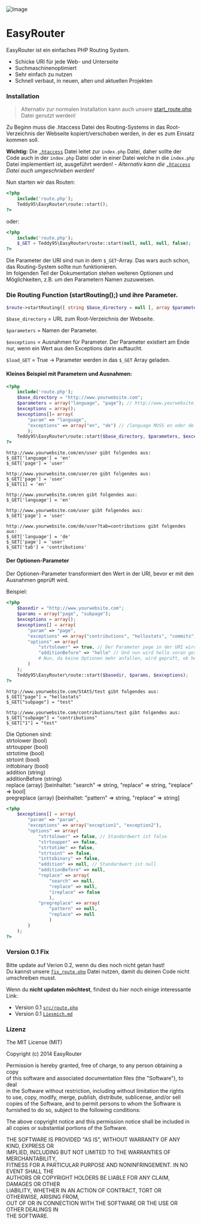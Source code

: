 ![Image](http://i.imgur.com/EIIWanz.png)

# EasyRouter

EasyRouter ist ein einfaches PHP Routing System.

- Schicke URI für jede Web- und Unterseite
- Suchmaschinenoptimiert
- Sehr einfach zu nutzen
- Schnell verbaut, in neuen, alten und aktuellen Projekten

### Installation

> Alternativ zur normalen Installation kann auch unsere [start_route.php](https://gist.github.com/Teddy95/8387632) Datei genutzt werden!

Zu Beginn muss die .htaccess Datei des Routing-Systems in das Root-Verzeichnis der Webseite kopiert/verschoben werden, in der es zum Einsatz kommen soll.

**Wichtig:** Die [`.htaccess`](https://github.com/Teddy95/EasyRouter/blob/master/src/.htaccess) Datei leitet zur `index.php` Datei, daher sollte der Code auch in der `index.php` Datei oder in einer Datei welche in die `index.php` Datei implementiert ist, ausgeführt werden! - _Alternativ kann die [`.htaccess`](https://github.com/Teddy95/EasyRouter/blob/master/src/.htaccess) Datei auch umgeschrieben werden!_

Nun starten wir das Routen:

```php
<?php
	include('route.php');
	Teddy95\EasyRouter\route::start();
?>
```
oder:

```php
<?php
	include('route.php');
	$_GET = Teddy95\EasyRouter\route::start(null, null, null, false);
?>
```

Die Parameter der URI sind nun in dem ```$_GET```-Array. Das wars auch schon, das Routing-System sollte nun funktionieren.  
Im folgenden Teil der Dokumentation stehen weiteren Optionen und Möglichkeiten, z.B. um den Parametern Namen zuzuweisen.

### Die Routing Function (startRouting();) und ihre Parameter.

```php
$route->startRouting([ string $base_directory = null [, array $parameters = null [, array $exceptions = null [, bool $load_GET = true ]]] )
```

```$base_directory``` = URL zum Root-Verzeichnis der Webseite.

```$parameters``` = Namen der Parameter.

```$exceptions``` = Ausnahmen für Parameter. Der Parameter existiert am Ende nur, wenn ein Wert aus den Exceptions darin auftaucht.

```$load_GET``` = True -> Parameter werden in das `$_GET` Array geladen.

#### Kleines Beispiel mit Parametern und Ausnahmen:

```php
<?php
	include('route.php');
	$base_directory = "http://www.yourwebsite.com";
	$parameters = array("language", "page"); // http://www.yourwebsite.com/language/page
	$exceptions = array();
	$exceptions[]= array(
		"param" => "language",
		"exceptions" => array("en", "de") // /language MUSS en oder de sein, damit es in den Output-Parameter geladen wird!
		);
	Teddy95\EasyRouter\route::start($base_directory, $parameters, $exceptions);
?>
```

```
http://www.yourwebsite.com/en/user gibt folgendes aus:
$_GET['language'] = 'en'
$_GET['page'] = 'user'

http://www.yourwebsite.com/user/en gibt folgendes aus:
$_GET['page'] = 'user'
$_GET[1] = 'en'

http://www.yourwebsite.com/en gibt folgendes aus:
$_GET['language'] = 'en'

http://www.yourwebsite.com/user gibt folgendes aus:
$_GET['page'] = 'user'

http://www.yourwebsite.com/de/user?tab=contributions gibt folgendes aus:
$_GET['language'] = 'de'
$_GET['page'] = 'user'
$_GET['tab'] = 'contributions'
```

#### Der Optionen-Parameter

Der Optionen-Parameter transformiert den Wert in der URI, bevor er mit den Ausnahmen geprüft wird.

Beispiel:

```php
<?php
	$basedir = "http://www.yourwebsite.com";
	$params = array("page", "subpage");
	$exceptions = array();
	$exceptions[] = array(
		"param" => "page",
		"exceptions" => array("contributions", "hellostats", "commits"),
		"options" => array(
			"strtolower" => true, // Der Parameter page in der URI wird nun in Kleinbuchstaben umgewandelt -> z.B. StAtS wird nun zu stats
			"additionBefore" => "hello" // Und nun wird hello voran geschrieben -> stats wird nun zu hellostats
			# Nun, da keine Optionen mehr anfallen, wird geprüft, ob hellostats in den Exceptions steht
		)
	);
	Teddy95\EasyRouter\route::start($basedir, $params, $exceptions);
?>
```

```
http://www.yourwebsite.com/StAtS/test gibt folgendes aus:
$_GET["page"] = "hellostats"
$_GET["subpage"] = "test"

http://www.yourwebsite.com/contributions/test gibt folgendes aus:
$_GET["subpage"] = "contributions"
$_GET["1"] = "test"
```

Die Optionen sind:  
strtolower (bool)  
strtoupper (bool)  
strtotime (bool)  
strtoint (bool)  
inttobinary (bool)  
addition (string)  
additionBefore (string)  
replace (array) [beinhaltet: "search" => string, "replace" => string, "ireplace" => bool]  
pregreplace (array) [beinhaltet: "pattern" => string, "replace" => string]  

```php
<?php
	$exceptions[] = array(
		"param" => "param",
		"exceptions" => array("exception1", "exception2"),
		"options" => array(
			"strtolower" => false, // Standardwert ist false
			"strtoupper" => false,
			"strtotime" => false,
			"strtoint" => false,
			"inttobinary" => false,
			"addition" => null, // Standardwert ist null
			"additionBefore" => null,
			"replace" => array(
				"search" => null,
				"replace" => null,
				"ireplace" => false
				),
			"pregreplace" => array(
				"pattern" => null,
				"replace" => null
				)
		)
	);
?>
```

### Version 0.1 Fix

Bitte update auf Verion 0.2, wenn du dies noch nicht getan hast!  
Du kannst unsere [`fix_route.php`](https://gist.github.com/Teddy95/548c8c3e3c9cd4346841) Datei nutzen, damit du deinen Code nicht umschreiben musst.

Wenn du **nicht updaten möchtest**, findest du hier noch einige interessante Link:
- Version 0.1 [`src/route.php`](https://github.com/Teddy95/EasyRouter/blob/88b5b9c5baf1405af9fbc399fcf0fe02cecce325/src/route.php)
- Version 0.1 [`Liesmich.md`](https://github.com/Teddy95/EasyRouter/blob/6b104d20daba957453b4fbe12020b9dad1cd5895/Liesmich.md)

### Lizenz

The MIT License (MIT)

Copyright (c) 2014 EasyRouter

Permission is hereby granted, free of charge, to any person obtaining a copy  
of this software and associated documentation files (the "Software"), to deal  
in the Software without restriction, including without limitation the rights  
to use, copy, modify, merge, publish, distribute, sublicense, and/or sell  
copies of the Software, and to permit persons to whom the Software is  
furnished to do so, subject to the following conditions:

The above copyright notice and this permission notice shall be included in  
all copies or substantial portions of the Software.

THE SOFTWARE IS PROVIDED "AS IS", WITHOUT WARRANTY OF ANY KIND, EXPRESS OR  
IMPLIED, INCLUDING BUT NOT LIMITED TO THE WARRANTIES OF MERCHANTABILITY,  
FITNESS FOR A PARTICULAR PURPOSE AND NONINFRINGEMENT. IN NO EVENT SHALL THE  
AUTHORS OR COPYRIGHT HOLDERS BE LIABLE FOR ANY CLAIM, DAMAGES OR OTHER  
LIABILITY, WHETHER IN AN ACTION OF CONTRACT, TORT OR OTHERWISE, ARISING FROM,  
OUT OF OR IN CONNECTION WITH THE SOFTWARE OR THE USE OR OTHER DEALINGS IN  
THE SOFTWARE. 
